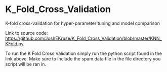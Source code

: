 # K_Fold_Cross_Validation
K-fold cross-validation for hyper-parameter tuning and model comparison

Link to source code: https://github.com/JoshEKruse/K_Fold_Cross_Validation/blob/master/KNN_KFold.py

To run the K Fold Cross Validation simply run the python script found in the link above. Make sure to include the spam.data file in the file directory you script will be ran in. 
